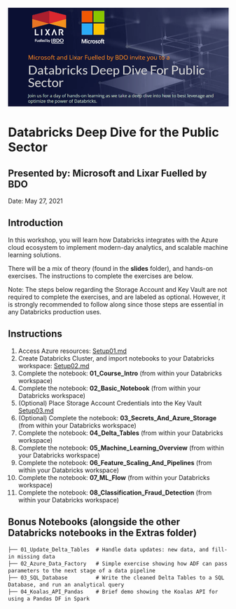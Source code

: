 <p align="center">
    <img src="images/welcome-banner.png"/>
</p>

# Databricks Deep Dive for the Public Sector
## Presented by: Microsoft and Lixar Fuelled by BDO

Date: May 27, 2021 

## Introduction

In this workshop, you will learn how Databricks integrates with the Azure cloud ecosystem to implement modern-day analytics, and scalable machine learning solutions. 

There will be a mix of theory (found in the **slides** folder), and hands-on exercises. The instructions to complete the exercises are below.

Note: The steps below regarding the Storage Account and Key Vault are not required to complete the exercises, and are labeled as optional. However, it is strongly recommended to follow along since those steps are essential in any Databricks production uses.  

## Instructions

1. Access Azure resources: [Setup01.md](Setup01.md)
2. Create Databricks Cluster, and import notebooks to your Databricks workspace: [Setup02.md](Setup02.md)
3. Complete the notebook: **01_Course_Intro** (from within your Databricks workspace)
4. Complete the notebook: **02_Basic_Notebook** (from within your Databricks workspace)
5. (Optional) Place Storage Account Credentials into the Key Vault [Setup03.md](Setup03.md)
6. (Optional) Complete the notebook: **03_Secrets_And_Azure_Storage** (from within your Databricks workspace)
7. Complete the notebook: **04_Delta_Tables** (from within your Databricks workspace)
8. Complete the notebook: **05_Machine_Learning_Overview** (from within your Databricks workspace)
9. Complete the notebook: **06_Feature_Scaling_And_Pipelines** (from within your Databricks workspace)
10. Complete the notebook: **07_ML_Flow** (from within your Databricks workspace)
11. Complete the notebook: **08_Classification_Fraud_Detection** (from within your Databricks workspace)

## Bonus Notebooks (alongside the other Databricks notebooks in the Extras folder)

```
├── 01_Update_Delta_Tables  # Handle data updates: new data, and fill-in missing data  
├── 02_Azure_Data_Factory   # Simple exercise showing how ADF can pass parameters to the next stage of a data pipeline  
├── 03_SQL_Database  	    # Write the cleaned Delta Tables to a SQL Database, and run an analytical query
├── 04_Koalas_API_Pandas    # Brief demo showing the Koalas API for using a Pandas DF in Spark
```

